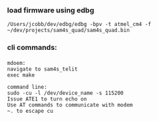 ### load firmware using edbg
```
/Users/jcobb/dev/edbg/edbg -bpv -t atmel_cm4 -f ~/dev/projects/sam4s_quad/sam4s_quad.bin
```

### cli commands:

####
```
mdoem:
navigate to sam4s_telit
exec make

command line:
sudo -cu -l /dev/device_name -s 115200
Issue ATE1 to turn echo on
Use AT commands to communicate with modem
~. to escape cu

```